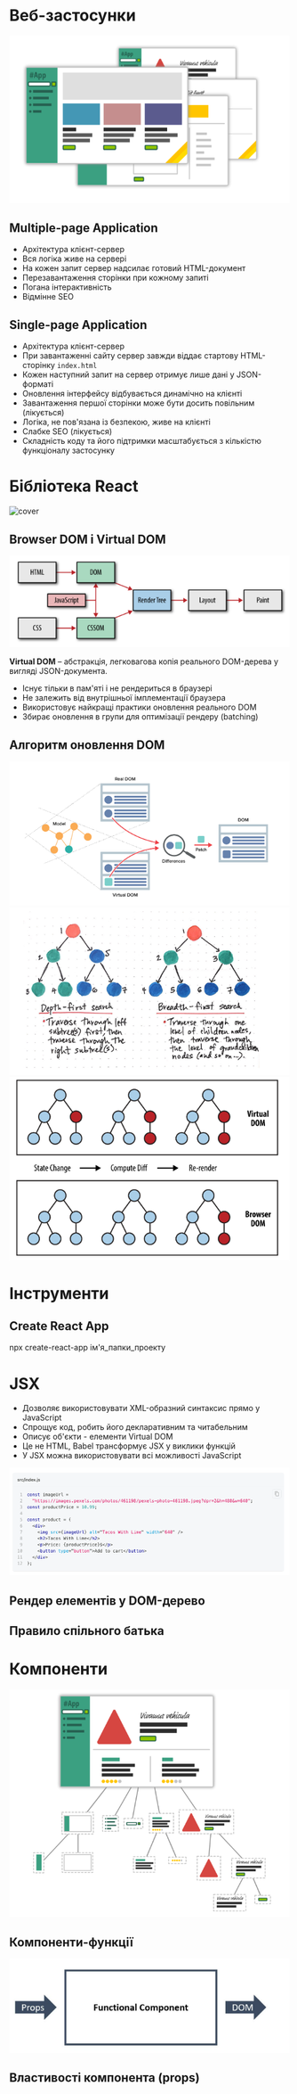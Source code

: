 # Веб-застосунки

![1686670651399](image/README-1-1/1686670651399.png)


## Multiple-page Application


* Архітектура клієнт-сервер
* Вся логіка живе на сервері
* На кожен запит сервер надсилає готовий HTML-документ
* Перезавантаження сторінки при кожному запиті
* Погана інтерактивність
* Відмінне SEO


## Single-page Application


* Архітектура клієнт-сервер
* При завантаженні сайту сервер завжди віддає стартову HTML-сторінку `index.html`
* Кожен наступний запит на сервер отримує лише дані у JSON-форматі
* Оновлення інтерфейсу відбувається динамічно на клієнті
* Завантаження першої сторінки може бути досить повільним (лікується)
* Логіка, не пов'язана із безпекою, живе на клієнті
* Слабке SEO (лікується)
* Складність коду та його підтримки масштабується з кількістю функціоналу застосунку


# Бібліотека React

![cover](https://textbook.edu.goit.global/react-zr7b4k/v1/uk/img/cover.png)


## Browser DOM і Virtual DOM

![1686670739402](image/README-1-1/1686670739402.png)

**Virtual DOM** – абстракція, легковагова копія реального DOM-дерева у вигляді JSON-документа.

* Існує тільки в пам'яті і не рендериться в браузері
* Не залежить від внутрішньої імплементації браузера
* Використовує найкращі практики оновлення реального DOM
* Збирає оновлення в групи для оптимізації рендеру (batching)


## Алгоритм оновлення DOM


![1686670767043](image/README-1-1/1686670767043.png)![1686670782127](image/README-1-1/1686670782127.png)![1686670826204](image/README-1-1/1686670826204.png)

# Інструменти

## Create React App

npx create-react-app ім'я_папки_проекту


# JSX


* Дозволяє використовувати XML-образний синтаксис прямо у JavaScript
* Спрощує код, робить його декларативним та читабельним
* Описує об'єкти - елементи Virtual DOM
* Це не HTML, Babel трансформує JSX у виклики функцій
* У JSX можна використовувати всі можливості JavaScript

![1686671065309](image/README-1-1/1686671065309.png)


## Рендер елементів у DOM-дерево


## Правило спільного батька


# Компоненти

![1686671364511](image/README-1-1/1686671364511.png)


## Компоненти-функції

![1686671440859](image/README-1-1/1686671440859.png)

## Властивості компонента (props)
